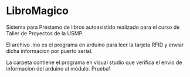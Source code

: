 # LibroMagico
Sistema para Préstamo de libros autoasistido realizado para el curso de Taller de Proyectos de la USMP.

El archivo .ino es el programa en arduino para leer la tarjeta RFID y enviar dicha informacion por puerto serial.

La carpeta contiene el programa en visual studio que verifica el envio de informacion del arduino al módulo.
Prueba1
